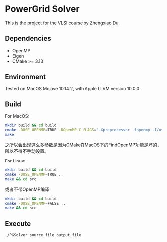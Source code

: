 # PowerGrid Solver
This is the project for the VLSI course by Zhengxiao Du.
## Dependencies
* OpenMP
* Eigen
* CMake >= 3.13

## Environment
Tested on MacOS Mojave 10.14.2, with Apple LLVM version 10.0.0.

## Build
For MacOS:
```bash
mkdir build && cd build
cmake -DUSE_OPENMP=TRUE -DOpenMP_C_FLAGS="-Xpreprocessor -fopenmp -I/usr/local/opt/libomp/include" -DOpenMP_CXX_FLAGS="-Xpreprocessor -fopenmp -I/usr/local/opt/libomp/include" -DOpenMP_C_LIB_NAMES="omp" -DOpenMP_CXX_LIB_NAMES="omp" -DOpenMP_omp_LIBRARY=/usr/local/opt/libomp/lib/libomp.a ..
make
```
之所以会出现这么多参数是因为CMake在MacOS下的FindOpenMP功能是坏的，所以不得不手动设置。

For Linux:
```bash
mkdir build && cd build
cmake -DUSE_OPENMP=TRUE ..
make && cd src
```

或者不带OpenMP编译
```bash
mkdir build && cd build
cmake -DUSE_OPENMP=FALSE ..
make && cd src
```

## Execute
```bash
./PGSolver source_file output_file
```
